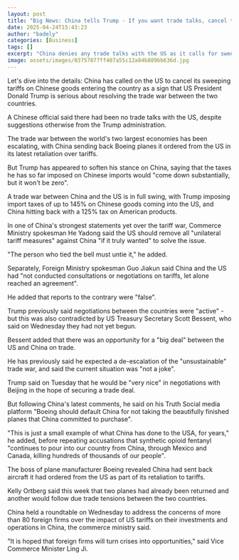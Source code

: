 ```yaml
---
layout: post
title: "Big News: China tells Trump - If you want trade talks, cancel tariffs"
date: 2025-04-24T15:43:23
author: "badely"
categories: [Business]
tags: []
excerpt: "China denies any trade talks with the US as it calls for sweeping tariffs to be cancelled."
image: assets/images/03757077ff407a55c12a84b889bb636d.jpg
---
```


Let's dive into the details: China has called on the US to cancel its sweeping tariffs on Chinese goods entering the country as a sign that US President Donald Trump is serious about resolving the trade war between the two countries.

A Chinese official said there had been no trade talks with the US, despite suggestions otherwise from the Trump administration.

The trade war between the world's two largest economies has been escalating, with China sending back Boeing planes it ordered from the US in its latest retaliation over tariffs.

But Trump has appeared to soften his stance on China, saying that the taxes he has so far imposed on Chinese imports would "come down substantially, but it won't be zero".

A trade war between China and the US is in full swing, with Trump imposing import taxes of up to 145% on Chinese goods coming into the US, and China hitting back with a 125% tax on American products.

In one of China's strongest statements yet over the tariff war, Commerce Ministry spokesman He Yadong said the US should remove all "unilateral tariff measures" against China "if it truly wanted" to solve the issue.

"The person who tied the bell must untie it," he added.

Separately, Foreign Ministry spokesman Guo Jiakun said China and the US had "not conducted consultations or negotiations on tariffs, let alone reached an agreement".

He added that reports to the contrary were "false".

Trump previously said negotiations between the countries were "active" - but this was also contradicted by US Treasury Secretary Scott Bessent, who said on Wednesday they had not yet begun.

Bessent added that there was an opportunity for a "big deal" between the US and China on trade.

He has previously said he expected a de-escalation of the "unsustainable" trade war, and said the current situation was "not a joke".

Trump said on Tuesday that he would be "very nice" in negotiations with Beijing in the hope of securing a trade deal.

But following China's latest comments, he said on his Truth Social media platform "Boeing should default China for not taking the beautifully finished planes that China committed to purchase".

"This is just a small example of what China has done to the USA, for years," he added, before repeating accusations that synthetic opioid fentanyl "continues to pour into our country from China, through Mexico and Canada, killing hundreds of thousands of our people".

The boss of plane manufacturer Boeing revealed China had sent back aircraft it had ordered from the US as part of its retaliation to tariffs.

Kelly Ortberg said this week that two planes had already been returned and another would follow due trade tensions between the two countries.

China held a roundtable on Wednesday to address the concerns of more than 80 foreign firms over the impact of US tariffs on their investments and operations in China, the commerce ministry said.

"It is hoped that foreign firms will turn crises into opportunities," said Vice Commerce Minister Ling Ji.

